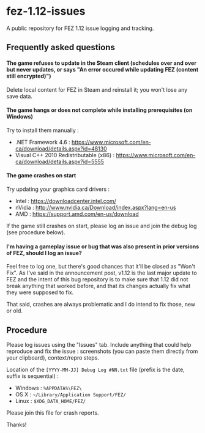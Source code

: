 # fez-1.12-issues
A public repository for FEZ 1.12 issue logging and tracking.

## Frequently asked questions

#### The game refuses to update in the Steam client (schedules over and over but never updates, or says "An error occured while updating FEZ (content still encrypted)")

Delete local content for FEZ in Steam and reinstall it; you won't lose any save data.

#### The game hangs or does not complete while installing prerequisites (on Windows)

Try to install them manually :
- .NET Framework 4.6 : https://www.microsoft.com/en-ca/download/details.aspx?id=48130
- Visual C++ 2010 Redistributable (x86) : https://www.microsoft.com/en-ca/download/details.aspx?id=5555

#### The game crashes on start

Try updating your graphics card drivers :
- Intel : https://downloadcenter.intel.com/
- nVidia : http://www.nvidia.ca/Download/index.aspx?lang=en-us
- AMD : https://support.amd.com/en-us/download
 
If the game still crashes on start, please log an issue and join the debug log (see procedure below).

#### I'm having a gameplay issue or bug that was also present in prior versions of FEZ, should I log an issue?

Feel free to log one, but there's good chances that it'll be closed as "Won't Fix". As I've said in the announcement post, v1.12 is the last major update to FEZ and the intent of this bug repository is to make sure that 1.12 did not break anything that worked before, and that its changes actually fix what they were supposed to fix.

That said, crashes are always problematic and I do intend to fix those, new or old.

## Procedure

Please log issues using the "Issues" tab. Include anything that could help reproduce and fix the issue : screenshots (you can paste them directly from your clipboard), context/repro steps.

Location of the `[YYYY-MM-JJ] Debug Log #NN.txt` file (prefix is the date, suffix is sequential) :

- Windows : `%APPDATA%\FEZ\`
- OS X : `~/Library/Application Support/FEZ/`
- Linux : `$XDG_DATA_HOME/FEZ/`

Please join this file for crash reports.

Thanks!
